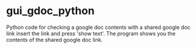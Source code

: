 # gui_gdoc_python
Python code for checking a google doc contents with a shared google doc link
insert the link and press 'show text'.
The program shows you the contents of the shared google doc link.
